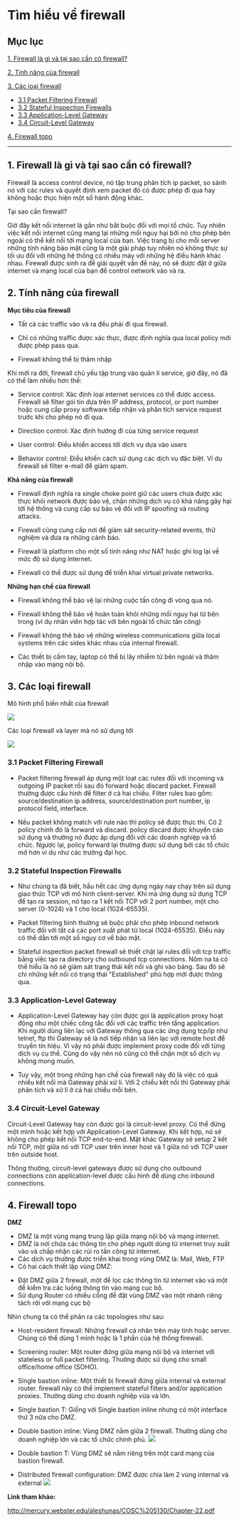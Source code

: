 # Tìm hiểu về firewall

## Mục lục

[1. Firewall là gì và tại sao cần có firewall?](#1)

[2. Tính năng của firewall](#2)

[3. Các loại firewall](#3)
- [3.1 Packet Filtering Firewall](#3.1)
- [3.2 Stateful Inspection Firewalls](#3.2)
- [3.3 Application-Level Gateway](#3.3)
- [3.4 Circuit-Level Gateway](#3.4)

[4. Firewall topo](#4)

---------

<a name="1"></a>
## 1. Firewall là gì và tại sao cần có firewall?

Firewall là access control device, nó tập trung phân tích ip packet, so sánh nó với các rules và quyết định xem packet đó có được phép đi qua hay không hoặc thực hiện một số hành động khác.

Tại sao cần firewall?

Giờ đây kết nối internet là gần như bắt buộc đối với mọi tổ chức. Tuy nhiên việc kết nối internet cũng mang lại những mối nguy hại bởi nó cho phép bên ngoài có thể kết nối tới mạng local của bạn. Việc trang bị cho mỗi server những tính năng bảo mật cũng là một giải pháp tuy nhiên nó không thực sự tối ưu đối với những hệ thống có nhiều máy với những hệ điều hành khác nhau. Firewall được sinh ra để giải quyết vấn đề này, nó sẽ được đặt ở giữa internet và mạng local của bạn để control network vào và ra.

## <a name="2">2. Tính năng của firewall</a>


**Mục tiêu của firewall**

- Tất cả các traffic vào và ra đều phải đi qua firewall.

- Chỉ có những traffic được xác thực, được định nghĩa qua local policy mới được phép pass qua.

- Firewall không thể bị thâm nhập

Khi mới ra đời, firewall chủ yếu tập trung vào quản lí service, giờ đây, nó đã có thể làm nhiều hơn thế:

- Service control: Xác định loại internet services có thể được access. Firewall sẽ filter gói tin dựa trên IP address, protocol, or port number hoặc cung cấp proxy software tiếp nhận và phân tích service request trước khi cho phép nó đi qua.

- Direction control: Xác định hướng đi của từng service request

- User control: Điều khiển access tới dịch vụ dựa vào users

- Behavior control: Điều khiển cách sử dụng các dịch vụ đặc biệt. Ví dụ firewall sẽ filter e-mail để giảm spam.

**Khả năng của firewall**

- Firewall định nghĩa ra single choke point giữ các users chưa được xác thực khỏi network được bảo vệ, chặn những dịch vụ có khả năng gây hại tới hệ thống và cung cấp sự bảo vệ đối với IP spoofing và routing attacks.

- Firewall cũng cung cấp nơi để giám sát security-related events, thử nghiệm và đưa ra những cảnh báo.

- Firewall là platform cho một số tính năng như NAT hoặc ghi log lại về mức độ sử dụng internet.

- Firewall có thể được sử dụng để triển khai virtual private networks.

**Những hạn chế của firewall**

- Firewall không thể bảo vệ lại những cuộc tấn công đi vòng qua nó.

- Firewall không thể bảo vệ hoàn toàn khỏi những mối nguy hại từ bên trong (ví dụ nhân viên hợp tác với bên ngoài tổ chức tấn công)

- Firewall không thê bảo vệ những wireless communications giữa local systems trên các sides khác nhau của internal firewall.

-  Các thiết bị cầm tay, laptop có thể bị lây nhiễm từ bên ngoài và thâm nhập vào mạng nội bộ.

## <a name="3">3. Các loại firewall</a>
 


Mô hình phổ biến nhất của firewall

![](fireimg/firewall-1.png)

Các loại firewall và layer mà nó sử dụng tới

![](fireimg/firewall-2.png)



### <a name="3.1"> 3.1 Packet Filtering Firewall </a>

- Packet filtering firewall áp dụng một loạt các rules đối với incoming và outgoing IP packet rồi sau đó forward hoặc discard packet. Firewall thường được cấu hình để filter ở cả hai chiều. Filter rules bao gồm: source/destination ip address, source/destination port number, ip protocol field, interface.

- Nếu packet không match với rule nào thì policy sẽ được thực thi. Có 2 policy chính đó là forward và discard. policy discard được khuyến cáo sử dụng và thường nó được áp dụng đối với các doanh nghiệp và tổ chức. Ngược lại, policy forward lại thường được sử dụng bởi các tổ chức mở hơn ví dụ như các trường đại học.



### <a name="3.2"> 3.2 Stateful Inspection Firewalls </a>

- Như chúng ta đã biết, hầu hết các ứng dụng ngày nay chạy trên sử dụng giao thức TCP với mô hình client-server. Khi mà ứng dụng sử dụng TCP để tạo ra session, nó tạo ra 1 kết nối TCP với 2 port number, một cho server (0-1024) và 1 cho local (1024-65535).

- Packet filtering bình thường sẽ buộc phải cho phép inbound network traffic đối với tất cả các port xuất phát từ local (1024-65535). Điều này có thể dẫn tới một số nguy cơ về bảo mật.

- Stateful inspection packet firewall sẽ thiết chặt lại rules đối với tcp traffic bằng việc tạo ra directory cho outbound tcp connections. Nôm na ta có thể hiểu là nó sẽ giám sát trạng thái kết nối và ghi vào bảng. Sau đó sẽ chỉ những kết nối có trạng thái "Established" phù hợp mới được thông qua.

### <a name="3.3"> 3.3 Application-Level Gateway </a>

- Application-Level Gateway hay còn được gọi là application proxy hoạt động như một chiếc công tắc đối với các traffic trên tầng application. Khi người dùng liên lạc với Gateway thông qua các ứng dụng tcp/ip như telnet, ftp thì Gateway sẽ là nơi tiếp nhận và liên lạc với remote host để truyền tín hiệu. Vì vậy nó phải được implement proxy code đối với từng dịch vụ cụ thể. Cũng do vậy nên nó cũng có thể chặn một số dịch vụ không mong muốn.

- Tuy vậy, một trong những hạn chế của firewall này đó là việc có quá nhiều kết nối mà Gateway phải xử lí. Với 2 chiều kết nối thì Gateway phải phân tích và xử lí ở cả hai chiều mỗi bên.

### <a name="3.4"> 3.4 Circuit-Level Gateway </a>

Circuit-Level Gateway hay còn được gọi là circuit-level proxy. Có thể đứng một mình hoặc kết hợp với Application-Level Gateway. Khi kết hợp, nó sẽ không cho phép kết nối TCP end-to-end. Mặt khác Gateway sẽ setup 2 kết nối TCP, một giữa nó với TCP user trên inner host và 1 giữa nó với TCP user trên outside host.

Thông thường, circuit-level gateways được sử dụng cho outbound connections còn application-level được cấu hình để dùng cho inbound connections.


## <a name="4"> 4. Firewall topo </a>

**DMZ**

- DMZ là một vùng mạng trung lập giữa mạng nội bộ và mạng internet.
- DMZ là nơi chứa các thông tin cho phép người dùng từ internet truy xuất vào và chấp nhận các rủi ro tấn công từ internet.
- Các dịch vụ thường được triển khai trong vùng DMZ là: Mail, Web, FTP
- Có hai cách thiết lập vùng DMZ:
+ Đặt DMZ giữa 2 firewall, một để lọc các thông tin từ internet vào và một để kiểm tra các luồng thông tin vào mạng cục bộ.
+ Sử dụng Router có nhiều cổng để đặt vùng DMZ vào một nhánh riêng tách rời với mạng cục bộ

Nhìn chung ta có thể phân ra các topologies như sau:

- Host-resident firewall: Những firewall cá nhân trên máy tính hoặc server. Chúng có thể dùng 1 mình hoặc là 1 phần của hệ thống firewall.

- Screening router: Một router đứng giữa mạng nội bộ và internet với stateless or full packet filtering. Thường được sử dụng cho small
office/home office (SOHO).

- Single bastion inline: Một thiết bị firewall đứng giữa internal và external router. firewall này có thể implement stateful filters and/or
application proxies. Thường dùng cho doanh nghiệp vừa và lớn.

- Single bastion T: Giống với Single bastion inline nhưng có một interface thứ 3 nữa cho DMZ.

- Double bastion inline: Vùng DMZ nằm giữa 2 firewall. Thường dùng cho doanh nghiệp lớn và các tổ chức chính phủ.
![](fireimg/firewall-3.png)

- Double bastion T: Vùng DMZ sẽ nằm riêng trên một card mạng của bastion firewall.

- Distributed firewall configuration: DMZ được chia làm 2 vùng internal và external
![](fireimg/firewall-4.png)

**Link tham khảo:**

http://mercury.webster.edu/aleshunas/COSC%205130/Chapter-22.pdf
